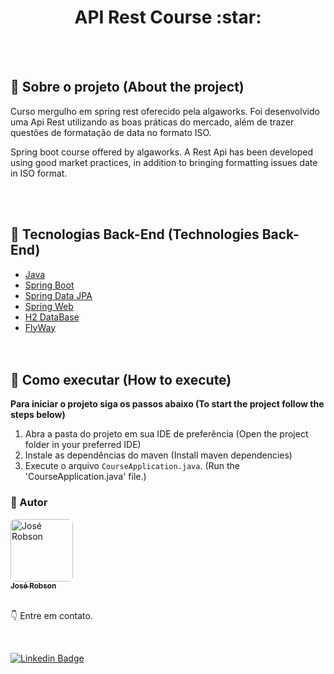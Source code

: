 <h1 align="center"> 
  <strong> API Rest Course :star:</strong>
</h1>
<br><br>


## 🔎 Sobre o projeto (About the project)
Curso mergulho em spring rest oferecido pela algaworks. Foi desenvolvido uma Api Rest utilizando as boas práticas do mercado, além de trazer questões de formatação
de data no formato ISO.

Spring boot course offered by algaworks. A Rest Api has been developed using good market practices, in addition to bringing formatting issues
date in ISO format.

<br><br>

## 🔧 Tecnologias Back-End (Technologies Back-End)

- [Java](https://www.java.com/pt-BR/)
- [Spring Boot](https://spring.io/projects/spring-boot)
- [Spring Data JPA](https://spring.io/projects/spring-data-jpa)
- [Spring Web](https://spring.io/)
- [H2 DataBase](https://www.h2database.com/html/main.html)
- [FlyWay](https://flywaydb.org/)
<br><br><br>

## 🚀 Como executar (How to execute)


**Para iniciar o projeto siga os passos abaixo (To start the project follow the steps below)**

1. Abra a pasta do projeto em sua IDE de preferência (Open the project folder in your preferred IDE)
2. Instale as dependências do maven (Install maven dependencies)
3. Execute o arquivo `CourseApplication.java`. (Run the 'CourseApplication.java' file.)


### 🧑 Autor

<a href="http://portfoliojrsz.herokuapp.com/">
 <img style="border-radius: 8px" src="https://user-images.githubusercontent.com/82779533/158067762-8d25be74-d955-41da-8a96-f400e75f902b.jpg" width="100px;" alt="José Robson"/>
<br />
<sub><strong>José Robson</strong></sub></a>

<br />
<br />

:point_down: Entre em contato.

<br />

[![Linkedin Badge](https://img.shields.io/badge/-LinkedIn-blue?style=for-the-badge&logo=Linkedin&logoColor=white&link=https://www.linkedin.com/in/josé-robson-52b0bb208)](https://www.linkedin.com/in/josé-robson-52b0bb208)


